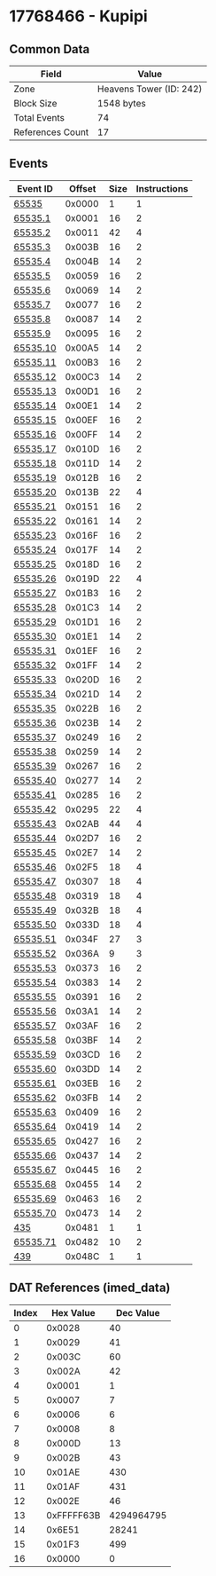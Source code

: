 # 17768466 - Kupipi

## Common Data

| Field            | Value                   |
|------------------|-------------------------|
| Zone             | Heavens Tower (ID: 242) |
| Block Size       | 1548 bytes              |
| Total Events     | 74                      |
| References Count | 17                      |

## Events

| Event ID                  | Offset   |   Size |   Instructions |
|---------------------------|----------|--------|----------------|
| [65535](./65535.md)       | 0x0000   |      1 |              1 |
| [65535.1](./65535.1.md)   | 0x0001   |     16 |              2 |
| [65535.2](./65535.2.md)   | 0x0011   |     42 |              4 |
| [65535.3](./65535.3.md)   | 0x003B   |     16 |              2 |
| [65535.4](./65535.4.md)   | 0x004B   |     14 |              2 |
| [65535.5](./65535.5.md)   | 0x0059   |     16 |              2 |
| [65535.6](./65535.6.md)   | 0x0069   |     14 |              2 |
| [65535.7](./65535.7.md)   | 0x0077   |     16 |              2 |
| [65535.8](./65535.8.md)   | 0x0087   |     14 |              2 |
| [65535.9](./65535.9.md)   | 0x0095   |     16 |              2 |
| [65535.10](./65535.10.md) | 0x00A5   |     14 |              2 |
| [65535.11](./65535.11.md) | 0x00B3   |     16 |              2 |
| [65535.12](./65535.12.md) | 0x00C3   |     14 |              2 |
| [65535.13](./65535.13.md) | 0x00D1   |     16 |              2 |
| [65535.14](./65535.14.md) | 0x00E1   |     14 |              2 |
| [65535.15](./65535.15.md) | 0x00EF   |     16 |              2 |
| [65535.16](./65535.16.md) | 0x00FF   |     14 |              2 |
| [65535.17](./65535.17.md) | 0x010D   |     16 |              2 |
| [65535.18](./65535.18.md) | 0x011D   |     14 |              2 |
| [65535.19](./65535.19.md) | 0x012B   |     16 |              2 |
| [65535.20](./65535.20.md) | 0x013B   |     22 |              4 |
| [65535.21](./65535.21.md) | 0x0151   |     16 |              2 |
| [65535.22](./65535.22.md) | 0x0161   |     14 |              2 |
| [65535.23](./65535.23.md) | 0x016F   |     16 |              2 |
| [65535.24](./65535.24.md) | 0x017F   |     14 |              2 |
| [65535.25](./65535.25.md) | 0x018D   |     16 |              2 |
| [65535.26](./65535.26.md) | 0x019D   |     22 |              4 |
| [65535.27](./65535.27.md) | 0x01B3   |     16 |              2 |
| [65535.28](./65535.28.md) | 0x01C3   |     14 |              2 |
| [65535.29](./65535.29.md) | 0x01D1   |     16 |              2 |
| [65535.30](./65535.30.md) | 0x01E1   |     14 |              2 |
| [65535.31](./65535.31.md) | 0x01EF   |     16 |              2 |
| [65535.32](./65535.32.md) | 0x01FF   |     14 |              2 |
| [65535.33](./65535.33.md) | 0x020D   |     16 |              2 |
| [65535.34](./65535.34.md) | 0x021D   |     14 |              2 |
| [65535.35](./65535.35.md) | 0x022B   |     16 |              2 |
| [65535.36](./65535.36.md) | 0x023B   |     14 |              2 |
| [65535.37](./65535.37.md) | 0x0249   |     16 |              2 |
| [65535.38](./65535.38.md) | 0x0259   |     14 |              2 |
| [65535.39](./65535.39.md) | 0x0267   |     16 |              2 |
| [65535.40](./65535.40.md) | 0x0277   |     14 |              2 |
| [65535.41](./65535.41.md) | 0x0285   |     16 |              2 |
| [65535.42](./65535.42.md) | 0x0295   |     22 |              4 |
| [65535.43](./65535.43.md) | 0x02AB   |     44 |              4 |
| [65535.44](./65535.44.md) | 0x02D7   |     16 |              2 |
| [65535.45](./65535.45.md) | 0x02E7   |     14 |              2 |
| [65535.46](./65535.46.md) | 0x02F5   |     18 |              4 |
| [65535.47](./65535.47.md) | 0x0307   |     18 |              4 |
| [65535.48](./65535.48.md) | 0x0319   |     18 |              4 |
| [65535.49](./65535.49.md) | 0x032B   |     18 |              4 |
| [65535.50](./65535.50.md) | 0x033D   |     18 |              4 |
| [65535.51](./65535.51.md) | 0x034F   |     27 |              3 |
| [65535.52](./65535.52.md) | 0x036A   |      9 |              3 |
| [65535.53](./65535.53.md) | 0x0373   |     16 |              2 |
| [65535.54](./65535.54.md) | 0x0383   |     14 |              2 |
| [65535.55](./65535.55.md) | 0x0391   |     16 |              2 |
| [65535.56](./65535.56.md) | 0x03A1   |     14 |              2 |
| [65535.57](./65535.57.md) | 0x03AF   |     16 |              2 |
| [65535.58](./65535.58.md) | 0x03BF   |     14 |              2 |
| [65535.59](./65535.59.md) | 0x03CD   |     16 |              2 |
| [65535.60](./65535.60.md) | 0x03DD   |     14 |              2 |
| [65535.61](./65535.61.md) | 0x03EB   |     16 |              2 |
| [65535.62](./65535.62.md) | 0x03FB   |     14 |              2 |
| [65535.63](./65535.63.md) | 0x0409   |     16 |              2 |
| [65535.64](./65535.64.md) | 0x0419   |     14 |              2 |
| [65535.65](./65535.65.md) | 0x0427   |     16 |              2 |
| [65535.66](./65535.66.md) | 0x0437   |     14 |              2 |
| [65535.67](./65535.67.md) | 0x0445   |     16 |              2 |
| [65535.68](./65535.68.md) | 0x0455   |     14 |              2 |
| [65535.69](./65535.69.md) | 0x0463   |     16 |              2 |
| [65535.70](./65535.70.md) | 0x0473   |     14 |              2 |
| [435](./435.md)           | 0x0481   |      1 |              1 |
| [65535.71](./65535.71.md) | 0x0482   |     10 |              2 |
| [439](./439.md)           | 0x048C   |      1 |              1 |

## DAT References (imed_data)

|   Index | Hex Value   |   Dec Value |
|---------|-------------|-------------|
|       0 | 0x0028      |          40 |
|       1 | 0x0029      |          41 |
|       2 | 0x003C      |          60 |
|       3 | 0x002A      |          42 |
|       4 | 0x0001      |           1 |
|       5 | 0x0007      |           7 |
|       6 | 0x0006      |           6 |
|       7 | 0x0008      |           8 |
|       8 | 0x000D      |          13 |
|       9 | 0x002B      |          43 |
|      10 | 0x01AE      |         430 |
|      11 | 0x01AF      |         431 |
|      12 | 0x002E      |          46 |
|      13 | 0xFFFFF63B  |  4294964795 |
|      14 | 0x6E51      |       28241 |
|      15 | 0x01F3      |         499 |
|      16 | 0x0000      |           0 |
